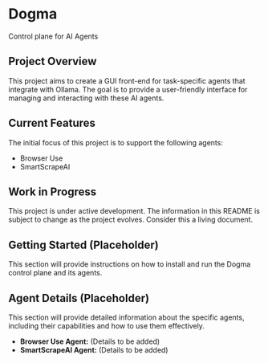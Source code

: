 # Dogma
Control plane for AI Agents

## Project Overview
This project aims to create a GUI front-end for task-specific agents that integrate with Ollama. The goal is to provide a user-friendly interface for managing and interacting with these AI agents.

## Current Features
The initial focus of this project is to support the following agents:
- Browser Use
- SmartScrapeAI

## Work in Progress
This project is under active development. The information in this README is subject to change as the project evolves. Consider this a living document.

## Getting Started (Placeholder)
This section will provide instructions on how to install and run the Dogma control plane and its agents.

## Agent Details (Placeholder)
This section will provide detailed information about the specific agents, including their capabilities and how to use them effectively.
- **Browser Use Agent:** (Details to be added)
- **SmartScrapeAI Agent:** (Details to be added)
